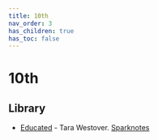 ```yaml
---
title: 10th
nav_order: 3
has_children: true
has_toc: false
---
```


# 10th
## Library
- [Educated](/10th/Educated) - Tara Westover. [Sparknotes](https://www.sparknotes.com/lit/educated/)